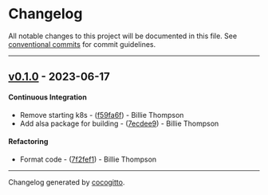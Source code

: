 # Changelog
All notable changes to this project will be documented in this file. See [conventional commits](https://www.conventionalcommits.org/) for commit guidelines.

- - -
## [v0.1.0](https://github.com/PurpleBooth/story-time/compare/2a15d2fa63cf80aa13617d6db8a1df0c33091f0b..v0.1.0) - 2023-06-17
#### Continuous Integration
- Remove starting k8s - ([f59fa6f](https://github.com/PurpleBooth/story-time/commit/f59fa6f10fe649ffe19747907c3e45e26871acb5)) - Billie Thompson
- Add alsa package for building - ([7ecdee9](https://github.com/PurpleBooth/story-time/commit/7ecdee9c5af5ecb15cccca5731afdd3e7a9cbb50)) - Billie Thompson
#### Refactoring
- Format code - ([7f2fef1](https://github.com/PurpleBooth/story-time/commit/7f2fef1e817bea83ea2d94002d828592eeabb3c7)) - Billie Thompson

- - -

Changelog generated by [cocogitto](https://github.com/cocogitto/cocogitto).